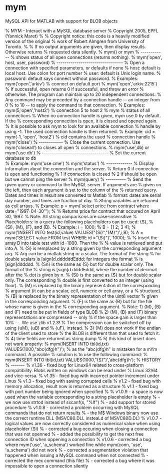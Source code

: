 mym
===

MySQL API for MATLAB with support for BLOB objects

% MYM - Interact with a MySQL database server 
%       Copyright 2005, EPFL (Yannick Maret)
%
% Copyright notice: this code is a heavily modified version of the original
% work of Robert Almgren from University of Toronto.
%
% If no output arguments are given, then display results. Otherwise returns
% requested data silently.
% mym() or mym
% ------------
%   shows status of all open connections (returns nothing).
% mym('open', host, user, password)
% ---------------------------------
%   Open a connection with specified parameters, or defaults if none
%     host:     default is local host. Use colon for port number
%     user:     default is Unix login name.
%     password: default says connect without password.
%   Examples: mym('open','arkiv')     %  connect on default port
%             mym('open','arkiv:2215')
%   If successful, open returns 0 if successful, and throw an error
%   otherwise. The program can maintain up to 20 independent connections.
%   Any command may be preceded by a connection handle -- an integer from 0
%   to 10 -- to apply the command to that connection.
%   Examples: mym(5,'open','host2')  %  connection 5 to host 2
%             mym                    %  status of all connections
%   When no connection handle is given, mym use 0 by default. If the
%   corresponding connection is open, it is closed and opened again.
%   It is possible to ask mym to look for an available connection
%   handle by using -1. The used connection handle is then returned.
%   Example:  cid = mym(-1, 'open', 'host2')  %  cid contains the used
%                                                connection handle
% mym('close')
% ------------
%   Close the current connection. Use mym('closeall') to closes all open 
%   connections.
% mym('use',db)  or   mym('use db')
% ---------------------------------
%   Set the current database to db   
%   Example:  mym('use cme')
% mym('status')
% -------------
%   Display information about the connection and the server.
%   Return  0  if connection is open and functioning
%           1  if connection is closed
%           2  if should be open but we cannot ping the server
% mym(query)
% ----------
%   Send the given query or command to the MySQL server. If arguments are
%   given on the left, then each argument is set to the column of the
%   returned query. Dates and times in result are converted to Matlab 
%   format: dates are serial day number, and times are fraction of day. 
%   String variables are returned as cell arrays.
%   Example: p = mym('select price from contract where date="1997-04-30"');
%            % Returns price for contract that occured on April 30, 1997.
%   Note: All string comparisons are case-insensitive
%   Placeholders: in a query the following placeholders can be used: {S}, 
%   {Si}, {M}, {F}, and {B}.
%   Example: i = 1000;
%            B = [1 2; 3 4];
%            mym('INSERT INTO test(id,value) VALUES("{Si}","{M}")',i,B);
%            A = mym('SELECT value FROM test WHERE id ="{Si}")', 1000);
%            % Insert the array B into table test with id=1000. Then the 
%            % value is retrieved and put into A.
%   {S}  is remplaced by a string given by the corresponding argument arg. 
%        Arg can be a matlab string or a scalar. The format of the string
%        for double scalars is [sign]d.ddddddEddd; for integers the format 
%        is [sign]dddddd.
%   {Sn} is the same as {S} but for double scalar only. The format of the
%        string is [sign]d.ddddEddd, where the number of decimal after the 
%        dot is given by n.
%   {Si} is the same as {S} but for double scalar only. The corresponding 
%        double is first converted to an integer (using floor).
%   {M}  is replaced by the binary representation of the corresponding
%        argument (it can be a scalar, cell, numeric or cell array, or a 
%        structure).
%   {B}  is replaced by the binary representation of the uint8 vector
%        given in the corresponding argument.
%   {F}  is the same as {B} but for the file whose name is given in the
%        corresponding argument.
%   Note: 1) {M}, {B} and {F} need to be put in fields of type BLOB
%         2) {M}, {B} and {F} binary representations are compressed -- only 
%            if the space gain is larger than 10% --. We use zlib v1.2.3!
%            The compression can be switched off by using  {uM}, {uB} and
%            {uF}, instead.
%         3) {M} does not work if the endian of the client used to store
%            the BLOB is different than that used to fetch it.
%         4) time fields are returned as string dump
%         5) this kind of insert does not work properly:
%             mym(INSERT INTO tbl(id,txt) VALUES(1000,"abc{dfg}h")');
%            as the "abc{dfg}h" is mistaken for a mYm command. A possible
%            solution is to use the following command:
%             mym(INSERT INTO tbl(id,txt) VALUES(1000,"{S}")','abc{dfg}h');
% HISTORY
% -------
% v1.36   - fixed bug for Linux64 related to cross-platform compatibility. Blobs written on windows can be read under 
%       Linux 32/64 and vice-versa.
% v1.35   - fixed bug with incorrect pointer increment under Linux
% v1.3    - fixed bug with saving corrupted cells
% v1.2    - fixed bug with memory allocation, result now is returned as a structure 
% v1.1    - fixed bug with port number being ignored when specified
% 
% v1.0.9    - a space is now used when the variable corresponding to a string placeholder is empty
%         - we now use strtod instead of sscanf(s, "%lf")
%   - add support for stored procedure
% v1.0.8    - corrected a problem occurring with MySQL commands that do not return results
%         - the M$ Windows binary now use the correct runtime DLL (MSVC80.DLL insteaLd of MSVC80D.DL)
% v1.0.7  - logical values are now correctly considered as numerical value when using placeholder {Si}
%         - corrected a bug occuring when closing a connection that was not openned
%         - added the possibility to get the next free connection ID when oppening a connection
% v1.0.6  - corrected a bug where mym('use', 'a_schema') worked fine while mym(conn, 'use', 'a_schema') did not work
%         - corrected a segmentation violation that happened when issuing a MySQL command when not connected
%         - corrected the mex command (this file)
%         - corrected a bug where it was impossible to open a connection silently

